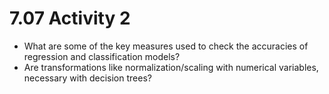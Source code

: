 # 7.07 Activity 2

- What are some of the key measures used to check the accuracies of regression and classification models?
- Are transformations like normalization/scaling with numerical variables, necessary with decision trees?

